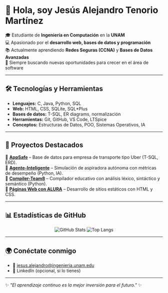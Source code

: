 # 👋 Hola, soy Jesús Alejandro Tenorio Martínez  

🎓 Estudiante de **Ingeniería en Computación** en la **UNAM**  
💻 Apasionado por el **desarrollo web, bases de datos y programación**  
📚 Actualmente aprendiendo **Redes Seguras (CCNA)** y **Bases de Datos Avanzadas**  
🌱 Siempre buscando nuevas oportunidades para crecer en el área de software  

---

## 🛠️ Tecnologías y Herramientas
- **Lenguajes:** C, Java, Python, SQL  
- **Web:** HTML, CSS, SQLite, SQL*Plus  
- **Bases de datos:** T-SQL, ER diagrams, normalización  
- **Herramientas:** Git, GitHub, VS Code, LTSpice  
- **Conceptos:** Estructuras de Datos, POO, Sistemas Operativos, IA  

---

## 📌 Proyectos Destacados
🔹 [**AppSafe**](https://github.com/JysusAle/AppSafe) – Base de datos para empresa de transporte tipo Uber (T-SQL, ERD).  
🔹 [**Agente-Inteligente**](https://github.com/JysusAle/Agente-Inteligente) – Simulación de aspiradora autónoma con métricas de desempeño (Python, IA).  
🔹 [**Compiler-Team8**](https://github.com/JysusAle/Compiler-Team8) – Compilador educativo con análisis léxico, sintáctico y semántico (Python).  
🔹 [**Páginas Web con ALURA**](https://github.com/JysusAle/alura-programacion) – Desarrollo de sitios estáticos con HTML y CSS.  

---

## 📊 Estadísticas de GitHub
<p align="center">
  <img src="https://github-readme-stats.vercel.app/api?username=JysusAle&show_icons=true&theme=tokyonight" alt="GitHub Stats" />
  <img src="https://github-readme-stats.vercel.app/api/top-langs/?username=JysusAle&layout=compact&theme=tokyonight" alt="Top Langs" />
</p>

---

## 🌍 Conéctate conmigo
- 📧 [jesus.alejandro@ingenieria.unam.edu](mailto:jesus.alejandro@ingenieria.unam.edu)  
- 💼 LinkedIn (opcional, si lo tienes)  

---

✨ *"El aprendizaje continuo es la mejor inversión para el futuro."* ✨

